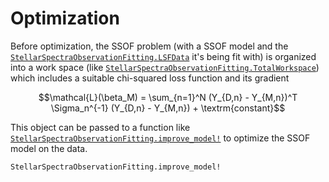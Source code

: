 # Optimization

Before optimization, the SSOF problem (with a SSOF model and the [`StellarSpectraObservationFitting.LSFData`](@ref) it's being fit with) is organized into a work space (like [`StellarSpectraObservationFitting.TotalWorkspace`](@ref)) which includes a suitable chi-squared loss function and its gradient

$$\mathcal{L}(\beta_M) = \sum_{n=1}^N (Y_{D,n} - Y_{M,n})^T \Sigma_n^{-1} (Y_{D,n} - Y_{M,n}) + \textrm{constant}$$

This object can be passed to a function like [`StellarSpectraObservationFitting.improve_model!`](@ref) to optimize the SSOF model on the data.

```@docs
StellarSpectraObservationFitting.improve_model!
```

